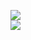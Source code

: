 [![](https://img.shields.io/badge/Made%20With-Github%20Spray-lightgrey.svg?style=for-the-badge&logo=github)](https://github.com/Annihil/github-spray#181)  
[![](https://i.imgur.com/2DrTn0Z.gif)](https://github.com/Annihil/github-spray)